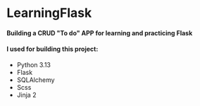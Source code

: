 # LearningFlask

#### Building a CRUD "To do" APP for learning and practicing Flask

#### I used for building this project: 
- Python 3.13
- Flask
- SQLAlchemy
- Scss
- Jinja 2
